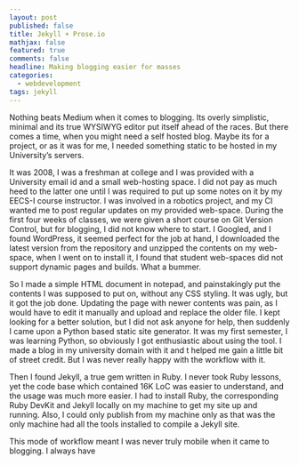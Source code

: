 ```yaml
---
layout: post
published: false
title: Jekyll + Prose.io
mathjax: false
featured: true
comments: false
headline: Making blogging easier for masses
categories: 
  - webdevelopment
tags: jekyll
---
```


Nothing beats Medium when it comes to blogging. Its overly simplistic, minimal and its true WYSIWYG editor put itself ahead of the races. But there comes a time, when you might need a self hosted blog. Maybe its for a project, or as it was for me, I needed something static to be hosted in my University’s servers.

It was 2008, I was a freshman at college and I was provided with a University email id and a small web-hosting space. I did not pay as much heed to the latter one until I was required to put up some notes on it by my EECS-I course instructor. I was involved in a robotics project, and my CI wanted me to post regular updates on my provided web-space. During the first four weeks of classes, we were given a short course on Git Version Control, but for blogging, I did not know where to start. I Googled, and I found WordPress, it seemed perfect for the job at hand, I downloaded the latest version from the repository and unzipped the contents on my web-space, when I went on to install it, I found that student web-spaces did not support dynamic pages and builds. What a bummer.

So I made a simple HTML document in notepad, and painstakingly put the contents I was supposed to put on, without any CSS styling. It was ugly, but it got the job done. Updating the page with newer contents was pain, as I would have to edit it manually and upload and replace the older file. I kept looking for a better solution, but I did not ask anyone for help, then suddenly I came upon a Python based static site generator. It was my first semester, I was learning Python, so obviously I got enthusiastic about using the tool. I made a blog in my university domain with it and t helped me gain a little bit of street credit. But I was never really happy with the workflow with it.

Then I found Jekyll, a true gem written in Ruby. I never took Ruby lessons, yet the code base which contained 16K LoC was easier to understand, and the usage was much more easier. I had to install Ruby, the corresponding Ruby DevKit and Jekyll locally on my machine to get my site up and running. Also, I could only publish from my machine only as that was the only machine had all the tools installed to compile a Jekyll site.

This mode of workflow meant I was never truly mobile when it came to blogging. I always have

